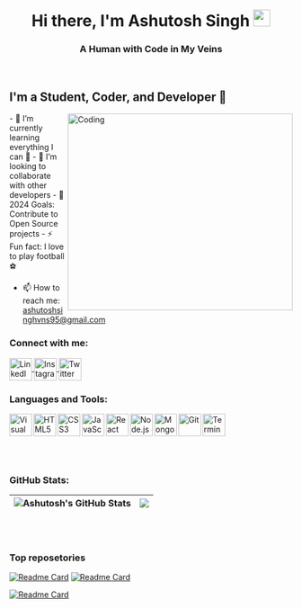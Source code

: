 <h1 align="center">Hi there, I'm Ashutosh Singh <img src="https://raw.githubusercontent.com/MartinHeinz/MartinHeinz/master/wave.gif" width="30px"></h1>
<h3 align="center">A Human with Code in My Veins</h3>
<br/>



## I'm a Student, Coder, and Developer 🚀
<img align="right" alt="Coding" width="400" height = "350" src="https://media.tenor.com/zyh9YnJR5P8AAAAC/shintaro-kisaragi-anime-boy.gif">
- 🌱 I’m currently learning everything I can 🤣
- 👯 I’m looking to collaborate with other developers
- 🥅 2024 Goals: Contribute to Open Source projects
- ⚡ Fun fact: I love to play football ⚽

  

  


- 📫 How to reach me: [ashutoshsinghvns95@gmail.com](mailto:ashutoshsinghvns95@gmail.com)


<h3 align="left">Connect with me:</h3>
<p align="left">
  <a href="https://www.linkedin.com/in/ashutosh-singh-292b13197/" target="blank">
    <img align="center" src="https://img.icons8.com/color/48/000000/linkedin.png" alt="LinkedIn" height="40" width="40" />
  </a>

  <a href="https://www.instagram.com/your_username" target="blank">
    <img align="center" src="https://img.icons8.com/color/48/FF69B4/instagram-new.png" alt="Instagram" height="40" width="40" />
  </a>

  <a href="https://twitter.com/ASHUTOSH_618" target="blank">
    <img align="center" src="https://img.icons8.com/color/48/1DA1F2/twitter.png" alt="Twitter" height="40" width="40" />
  </a>
  <!-- Add more social media icons and links as needed -->
</p>

### Languages and Tools:

<img align="left" alt="Visual Studio Code" width="40px" src="https://img.icons8.com/color/48/000000/visual-studio-code-2019.png" />
<img align="left" alt="HTML5" width="40px" src="https://img.icons8.com/color/48/000000/html-5.png" />
<img align="left" alt="CSS3" width="40px" src="https://img.icons8.com/color/48/000000/css3.png" />
<img align="left" alt="JavaScript" width="40px" src="https://img.icons8.com/color/48/000000/javascript.png" />
<img align="left" alt="React" width="40px" src="https://img.icons8.com/office/48/000000/react.png" />
<img align="left" alt="Node.js" width="40px" src="https://img.icons8.com/color/48/000000/nodejs.png" />
<img align="left" alt="MongoDB" width="40px" src="https://img.icons8.com/color/48/000000/mongodb.png" />
<img align="left" alt="Git" width="40px" src="https://img.icons8.com/color/48/000000/git.png" />
<img align="left" alt="Terminal" width="40px" src="https://img.icons8.com/fluent/48/000000/console.png" />
<!-- Add more languages and tools icons as needed -->
<br />
<br />
<br/>
<br/>
<br/>

### GitHub Stats:

|![Ashutosh's GitHub Stats](https://github-readme-stats.vercel.app/api?username=ashutosh2720&show_icons=true&count_private=true&theme=dark) | <a ><img align="center" src="https://github-readme-stats.vercel.app/api/top-langs/?username=ashutosh2720&layout=compact&theme=dark&hide_border=true" /></a> |
| ------------- | ------------- |

<br/>
<br/>

### Top reposetories

 [![Readme Card](https://github-readme-stats.vercel.app/api/pin/?username=ashutosh2720&repo=connectin-social-media-app&layout=compact&theme=dark&hide_border=true)](https://github.com/ashutosh2720/connectin-social-media-app) 
 [![Readme Card](https://github-readme-stats.vercel.app/api/pin/?username=ashutosh2720&repo=anix-cart-ecommerce&layout=compact&theme=dark&hide_border=true)](https://github.com/ashutosh2720/anix-cart-ecommerce) 

[![Readme Card](https://github-readme-stats.vercel.app/api/pin/?username=ashutosh2720&repo=universal-recorder&layout=compact&theme=dark&hide_border=true)](https://github.com/ashutosh2720/universal-recorder)  



<br />




